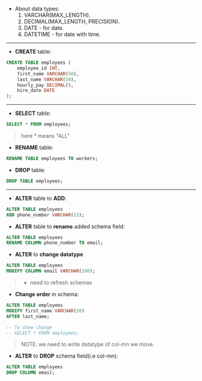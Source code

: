 - About data types:
  1. VARCHAR(MAX_LENGTH).
  2. DECIMAL(MAX_LENGTH, PRECISION).
  3. DATE - for date.
  4. DATETIME - for date with time.

---
- **CREATE** table:
``` sql
CREATE TABLE employees (
    employee_id INT,
    first_name VARCHAR(50), 
    last_name VARCHAR(50),
    hourly_pay DECIMAL(),
    hire_date DATE
);
```
---

- **SELECT** table:
``` sql
SELECT * FROM employees;
```
> here * means "ALL"
- **RENAME** table:
``` sql
RENAME TABLE employees TO workers;
```
- **DROP** table:
``` sql
DROP TABLE employees;
```
---
- **ALTER** table to **ADD**:
``` sql
ALTER TABLE employees
ADD phone_number VARCHAR(15);
```

- **ALTER** table to **rename** added schema field:
``` sql
ALTER TABLE employees
RENAME COLUMN phone_number TO email;
```

- **ALTER** to **change datatype**
``` sql
ALTER TABLE employees
MODIFY COLUMN email VARCHAR(100);
```
> - need to refresh schemas

- **Change order** in schema:
``` sql 
ALTER TABLE employees
MODIFY first_name VARCHAR(50)
AFTER last_name; 

-- To show change
-- SELECT * FROM employees;
```
> NOTE: we need to write datatype of col-mn we move.

- **ALTER** to **DROP** schema field(i.e col-mn):
``` sql
ALTER TABLE employees
DROP COLUMN email;
```